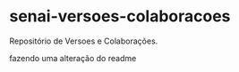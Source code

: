 # senai-versoes-colaboracoes
Repositório de Versoes e Colaborações.

fazendo uma alteração do readme
